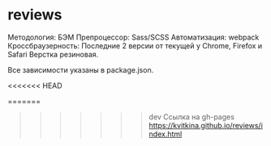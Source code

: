 # reviews

Методология: БЭМ
Препроцессор: Sass/SCSS
Автоматизация: webpack
Кроссбраузерность: Последние 2 версии от текущей у Chrome, Firefox и Safari
Верстка резиновая.

Все зависимости указаны в package.json.

<<<<<<< HEAD

=======
>>>>>>> dev
Ссылка на gh-pages https://kvitkina.github.io/reviews/index.html

